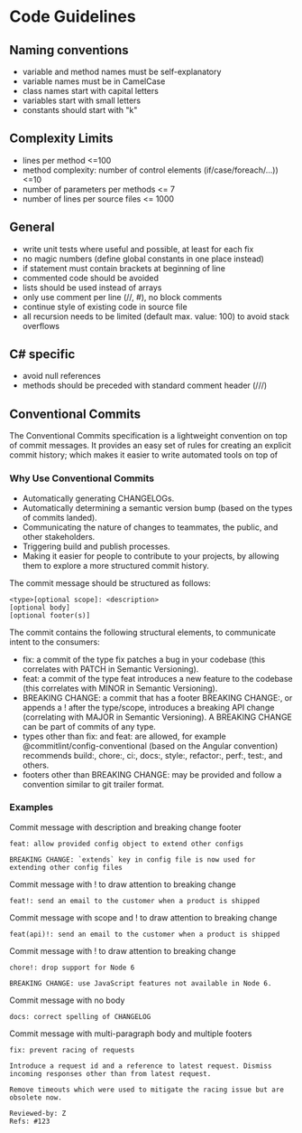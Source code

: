 
# Code Guidelines

## Naming conventions
- variable and method names must be self-explanatory
- variable names must be in CamelCase
- class names start with capital letters
- variables start with small letters
- constants should start with "k"

## Complexity Limits
- lines per method <=100
- method complexity: number of control elements (if/case/foreach/...)) <=10 
- number of parameters per methods <= 7
- number of lines per source files <= 1000

## General
- write unit tests where useful and possible, at least for each fix
- no magic numbers (define global constants in one place instead)
- if statement must contain brackets at beginning of line
- commented code should be avoided
- lists should be used instead of arrays
- only use comment per line (//, #), no block comments
- continue style of existing code in source file
- all recursion needs to be limited (default max. value: 100) to avoid stack overflows

## C# specific
- avoid null references
- methods should be preceded with standard comment header (///)

## Conventional Commits
The Conventional Commits specification is a lightweight convention on top of commit messages. It provides an easy set of rules for creating an explicit commit history; which makes it easier to write automated tools on top of

### Why Use Conventional Commits
- Automatically generating CHANGELOGs.
- Automatically determining a semantic version bump (based on the types of commits landed).
- Communicating the nature of changes to teammates, the public, and other stakeholders.
- Triggering build and publish processes.
- Making it easier for people to contribute to your projects, by allowing them to explore a more structured commit history.

The commit message should be structured as follows:
```
<type>[optional scope]: <description>
[optional body]
[optional footer(s)]
```

The commit contains the following structural elements, to communicate intent to the consumers:

- fix: a commit of the type fix patches a bug in your codebase (this correlates with PATCH in Semantic Versioning).
- feat: a commit of the type feat introduces a new feature to the codebase (this correlates with MINOR in Semantic Versioning).
- BREAKING CHANGE: a commit that has a footer BREAKING CHANGE:, or appends a ! after the type/scope, introduces a breaking API change (correlating with MAJOR in Semantic Versioning). A BREAKING CHANGE can be part of commits of any type.
- types other than fix: and feat: are allowed, for example @commitlint/config-conventional (based on the Angular convention) recommends build:, chore:, ci:, docs:, style:, refactor:, perf:, test:, and others.
- footers other than BREAKING CHANGE: <description> may be provided and follow a convention similar to git trailer format.

### Examples
Commit message with description and breaking change footer
```
feat: allow provided config object to extend other configs

BREAKING CHANGE: `extends` key in config file is now used for extending other config files
```

Commit message with ! to draw attention to breaking change
```
feat!: send an email to the customer when a product is shipped
```

Commit message with scope and ! to draw attention to breaking change
```
feat(api)!: send an email to the customer when a product is shipped
```

Commit message with ! to draw attention to breaking change
```
chore!: drop support for Node 6

BREAKING CHANGE: use JavaScript features not available in Node 6.
```

Commit message with no body
```
docs: correct spelling of CHANGELOG
```

Commit message with multi-paragraph body and multiple footers
```
fix: prevent racing of requests

Introduce a request id and a reference to latest request. Dismiss
incoming responses other than from latest request.

Remove timeouts which were used to mitigate the racing issue but are
obsolete now.

Reviewed-by: Z
Refs: #123
```
